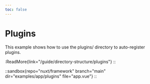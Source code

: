 ```yaml
---
toc: false
---
```


# Plugins

This example shows how to use the plugins/ directory to auto-register plugins.

:ReadMore{link="/guide/directory-structure/plugins"}
::

::sandbox{repo="nuxt/framework" branch="main" dir="examples/app/plugins" file="app.vue"}
::
